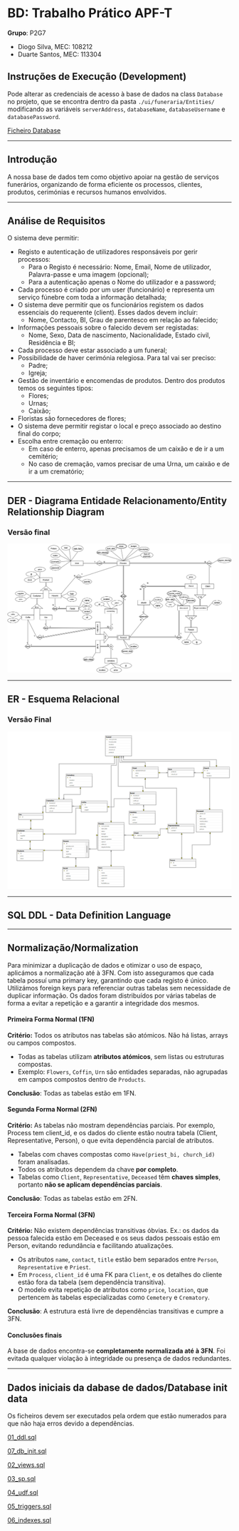 # BD: Trabalho Prático APF-T

**Grupo**: P2G7

- Diogo Silva, MEC: 108212
- Duarte Santos, MEC: 113304

## Instruções de Execução (Development)

Pode alterar as credenciais de acesso à base de dados na class `Database` no projeto, que se encontra dentro da pasta `./ui/funeraria/Entities/` modificando as variáveis `serverAddress`, `databaseName`, `databaseUsername` e `databasePassword`.

[Ficheiro Database](./ui/funeraria/Entities/Database "Database.cs")

---

## Introdução

A nossa base de dados tem como objetivo apoiar na gestão de serviços funerários, organizando de forma eficiente os processos, clientes, produtos, cerimónias e recursos humanos envolvidos.

---

## Análise de Requisitos

O sistema deve permitir:
- Registo e autenticação de utilizadores responsáveis por gerir processos:
    - Para o Registo é necessário: Nome, Email, Nome de utilizador, Palavra-passe e uma imagem (opcional);
    - Para a autenticação apenas o Nome do utilizador e a password;
- Cada processo é criado por um user (funcionário) e representa um serviço fúnebre com toda a informação detalhada;
- O sistema deve permitir que os funcionários registem os dados essenciais do requerente (client). Esses dados devem incluir:
    - Nome, Contacto, BI, Grau de parentesco em relação ao falecido;
- Informações pessoais sobre o falecido devem ser registadas:
    - Nome, Sexo, Data de nascimento, Nacionalidade, Estado civil, Residência e BI;
- Cada processo deve estar associado a um funeral;
- Possibilidade de haver cerimónia relegiosa. Para tal vai ser preciso:
    - Padre;
    - Igreja;
- Gestão de inventário e encomendas de produtos. Dentro dos produtos temos os seguintes tipos:
    - Flores;
    - Urnas;
    - Caixão;
- Floristas são fornecedores de flores;
- O sistema deve permitir registar o local e preço associado ao destino final do corpo;
- Escolha entre cremação ou enterro:
    - Em caso de enterro, apenas precisamos de um caixão e de ir a um cemitério;
    - No caso de cremação, vamos precisar de uma Urna, um caixão e de ir a um crematório;

---

## DER - Diagrama Entidade Relacionamento/Entity Relationship Diagram

### Versão final

![DER Diagram!](./DER.png "DER Diagram")

---

## ER - Esquema Relacional

### Versão Final

![ER Diagram!](./ER.png "ER Diagram")

---

## ​SQL DDL - Data Definition Language

---

## Normalização/Normalization

Para minimizar a duplicação de dados e otimizar o uso de espaço, aplicámos a normalização até à 3FN. Com isto asseguramos que cada tabela possuí uma primary key, garantindo que cada registo é único. Utilizámos foreign keys para referenciar outras tabelas sem necessidade de duplicar informação. Os dados foram distribuídos por várias tabelas de forma a evitar a repetição e a garantir a integridade dos mesmos.


#### Primeira Forma Normal (1FN)

**Critério:** Todos os atributos nas tabelas são atómicos. Não há listas, arrays ou campos compostos.

- Todas as tabelas utilizam **atributos atómicos**, sem listas ou estruturas compostas.
- Exemplo: `Flowers`, `Coffin`, `Urn` são entidades separadas, não agrupadas em campos compostos dentro de `Products`.

**Conclusão**: Todas as tabelas estão em 1FN.


#### Segunda Forma Normal (2FN)

**Critério:**  As tabelas não mostram dependências parciais. Por exemplo, Process tem client_id, e os dados do cliente estão noutra tabela (Client, Representative, Person), o que evita dependência parcial de atributos.

- Tabelas com chaves compostas como `Have(priest_bi, church_id)` foram analisadas.
- Todos os atributos dependem da chave **por completo**.
- Tabelas como `Client`, `Representative`, `Deceased` têm **chaves simples**, portanto **não se aplicam dependências parciais**.

**Conclusão**: Todas as tabelas estão em 2FN.

#### Terceira Forma Normal (3FN)

**Critério:** Não existem dependências transitivas óbvias. Ex.: os dados da pessoa falecida estão em Deceased e os seus dados pessoais estão em Person, evitando redundância e facilitando atualizações.

- Os atributos `name`, `contact`, `title` estão bem separados entre `Person`, `Representative` e `Priest`.
- Em `Process`, `client_id` é uma FK para `Client`, e os detalhes do cliente estão fora da tabela (sem dependência transitiva).
- O modelo evita repetição de atributos como `price`, `location`, que pertencem às tabelas especializadas como `Cemetery` e `Crematory`.

**Conclusão**: A estrutura está livre de dependências transitivas e cumpre a 3FN.


#### Conclusões finais

A base de dados encontra-se **completamente normalizada até à 3FN**. Foi evitada qualquer violação à integridade ou presença de dados redundantes.

---

## Dados iniciais da dabase de dados/Database init data

Os ficheiros devem ser executados pela ordem que estão numerados para que não haja erros devido a dependências.

[01_ddl.sql](db/01_ddl.sql "DDL File")

[07_db_init.sql](sql/02_db_init.sql "DB init")

[02_views.sql](db/03_views.sql "Views File")

[03_sp.sql](sql/04_sp.sql "Stored Procedures File")

[04_udf.sql](sql/05_udf.sql "UDFs File")

[05_triggers.sql](sql/06_triggers.sql "Triggers File")

[06_indexes.sql](sql/07_indexes.sql "Indexes File")
